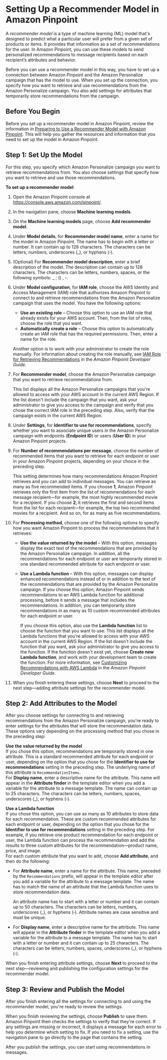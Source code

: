 # Setting Up a Recommender Model in Amazon Pinpoint<a name="ml-models-rm-setup"></a>

A *recommender model* is a type of machine learning \(ML\) model that's designed to predict what a particular user will prefer from a given set of products or items\. It provides that information as a set of recommendations for the user\. In Amazon Pinpoint, you can use these models to send personalized recommendations to message recipients based on each recipient’s attributes and behavior\.

Before you can use a recommender model in this way, you have to set up a connection between Amazon Pinpoint and the Amazon Personalize campaign that has the model to use\. When you set up the connection, you specify how you want to retrieve and use recommendations from the Amazon Personalize campaign\. You also add settings for attributes that temporarily store recommendations from the campaign\.

## Before You Begin<a name="ml-models-rm-setup-prerequisites"></a>

Before you set up a recommender model in Amazon Pinpoint, review the information in [Preparing to Use a Recommender Model with Amazon Pinpoint](ml-models-rm-prerequisites.md)\. This will help you gather the resources and information that you need to set up the model in Amazon Pinpoint\.

## Step 1: Set Up the Model<a name="ml-models-rm-setup-step1"></a>

For this step, you specify which Amazon Personalize campaign you want to retrieve recommendations from\. You also choose settings that specify how you want to retrieve and use those recommendations\.

**To set up a recommender model**

1. Open the Amazon Pinpoint console at [https://console\.aws\.amazon\.com/pinpoint/](https://console.aws.amazon.com/pinpoint/)\.

1. In the navigation pane, choose **Machine learning models**\.

1. On the **Machine learning models** page, choose **Add recommender model**\.

1. Under **Model details**, for **Recommender model name**, enter a name for the model in Amazon Pinpoint\. The name has to begin with a letter or number\. It can contain up to 128 characters\. The characters can be letters, numbers, underscores \(\_\), or hyphens \(‐\)\.

1. \(Optional\) For **Recommender model description**, enter a brief description of the model\. The description can contain up to 128 characters\. The characters can be letters, numbers, spaces, or the following symbols: \_ ; \(\) , ‐\.

1. Under **Model configuration**, for **IAM role**, choose the AWS Identity and Access Management \(IAM\) role that authorizes Amazon Pinpoint to connect to and retrieve recommendations from the Amazon Personalize campaign that uses the model\. You have the following options:
   + **Use an existing role** – Choose this option to use an IAM role that already exists for your AWS account\. Then, from the list of roles, choose the role that you want\.
   + **Automatically create a role** – Choose this option to automatically create an IAM role that has the required permissions\. Then, enter a name for the role\.

   Another option is to work with your administrator to create the role manually\. For information about creating the role manually, see [IAM Role for Retrieving Recommendations](https://docs.aws.amazon.com/pinpoint/latest/developerguide/permissions-get-recommendations.html) in the *Amazon Pinpoint Developer Guide*\.

1. For **Recommender model**, choose the Amazon Personalize campaign that you want to retrieve recommendations from\.

   This list displays all the Amazon Personalize campaigns that you're allowed to access with your AWS account in the current AWS Region\. If the list doesn't include the campaign that you want, ask your administrator to give you access to the campaign and verify that you chose the correct IAM role in the preceding step\. Also, verify that the campaign exists in the current AWS Region\.

1. Under **Settings**, for **Identifier to use for recommendations**, specify whether you want to associate unique users in the Amazon Personalize campaign with endpoints \(**Endpoint ID**\) or users \(**User ID**\) in your Amazon Pinpoint projects\.

1. For **Number of recommendations per message**, choose the number of recommended items that you want to retrieve for each endpoint or user in your Amazon Pinpoint projects, depending on your choice in the preceding step\. 

   This setting determines how many recommendations Amazon Pinpoint retrieves and you can add to individual messages\. You can retrieve as many as five recommended items\. If you choose **1**, Amazon Pinpoint retrieves only the first item from the list of recommendations for each message recipient—for example, the most highly recommended movie for a recipient\. If you choose **2**, it retrieves the first and second items from the list for each recipient—for example, the top two recommended movies for a recipient\. And so on, for as many as five recommendations\.

1. For **Processing method**, choose one of the following options to specify how you want Amazon Pinpoint to process the recommendations that it retrieves:
   + **Use the value returned by the model** – With this option, messages display the exact text of the recommendations that are provided by the Amazon Personalize campaign\. In addition, all the recommendations for each endpoint or user are temporarily stored in one standard recommended attribute for each endpoint or user\.
   + **Use a Lambda function** – With this option, messages can display enhanced recommendations instead of or in addition to the text of the recommendations that are provided by the Amazon Personalize campaign\. If you choose this option, Amazon Pinpoint sends recommendations to an AWS Lambda function for additional processing, before it sends a message that includes the recommendations\. In addition, you can temporarily store recommendations in as many as 10 custom recommended attributes for each endpoint or user\.

     If you choose this option, also use the **Lambda function** list to choose the function that you want to use\. This list displays all the Lambda functions that you're allowed to access with your AWS account in the current AWS Region\. If the list doesn't include the function that you want, ask your administrator to give you access to the function\. If the function doesn't exist yet, choose **Create new Lambda function**, and work with your development team to create the function\. For more information, see [Customizing Recommendations with AWS Lambda](https://docs.aws.amazon.com/pinpoint/latest/developerguide/ml-models-rm-lambda.html) in the *Amazon Pinpoint Developer Guide*\.

1. When you finish entering these settings, choose **Next** to proceed to the next step—adding attribute settings for the recommender model\. 

## Step 2: Add Attributes to the Model<a name="ml-models-rm-setup-step2"></a>

After you choose settings for connecting to and retrieving recommendations from the Amazon Personalize campaign, you're ready to enter settings for the attributes that will store the recommendation data\. These options vary depending on the processing method that you chose in the preceding step:

**Use the value returned by the model**  
If you chose this option, recommendations are temporarily stored in one attribute\. This is a standard recommended attribute for each endpoint or user, depending on the option that you chose for the **Identifier to use for recommendations** setting in the preceding step\. The underlying name of this attribute is `RecommendationItems`\.  
For **Display name**, enter a descriptive name for the attribute\. This name will appear in the **Attribute finder** in the template editor when you add a variable for the attribute to a message template\. The name can contain up to 25 characters\. The characters can be letters, numbers, spaces, underscores \(\_\), or hyphens \(‐\)\.

**Use a Lambda function**  
If you chose this option, you can use as many as 10 attributes to store data for each recommendation\. These are custom recommended attributes for each endpoint or user, depending on the option that you chose for the **Identifier to use for recommendations** setting in the preceding step\. For example, if you retrieve one product recommendation for each endpoint or user, the Lambda function can process the recommendation and add the results to three custom attributes for the recommendation—product name, price, and image\.  
For each custom attribute that you want to add, choose **Add attribute**, and then do the following:  
+ For **Attribute name**, enter a name for the attribute\. This name, preceded by the `Recommendations` prefix, will appear in the template editor after you add a variable for the attribute to a message template\. The name has to match the name of an attribute that the Lambda function uses to store recommendation data\.

  An attribute name has to start with a letter or number and it can contain up to 50 characters\. The characters can be letters, numbers, underscores \(\_\), or hyphens \(‐\)\. Attribute names are case sensitive and must be unique\.
+ For **Display name**, enter a descriptive name for the attribute\. This name will appear in the **Attribute finder** in the template editor when you add a variable for the attribute to a message template\. The name has to start with a letter or number and it can contain up to 25 characters\. The characters can be letters, numbers, spaces, underscores \(\_\), or hyphens \(‐\)\.

When you finish entering attribute settings, choose **Next** to proceed to the next step—reviewing and publishing the configuration settings for the recommender model\.

## Step 3: Review and Publish the Model<a name="ml-models-rm-setup-step3"></a>

After you finish entering all the settings for connecting to and using the recommender model, you're ready to review the settings\.

When you finish reviewing the settings, choose **Publish** to save them\. Amazon Pinpoint then checks the settings to verify that they're correct\. If any settings are missing or incorrect, it displays a message for each error to help you determine which setting to fix\. If you need to fix a setting, use the navigation pane to go directly to the page that contains the setting\.

After you publish the settings, you can start using recommendations in messages\.